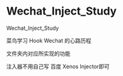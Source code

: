 # Wechat_Inject_Study
 Wechat_Inject_Study

菜鸟学习 Hook Wechat 的心路历程 

文件夹内对应所实现的功能 

注入器不用自己写 百度 Xenos Injector即可
